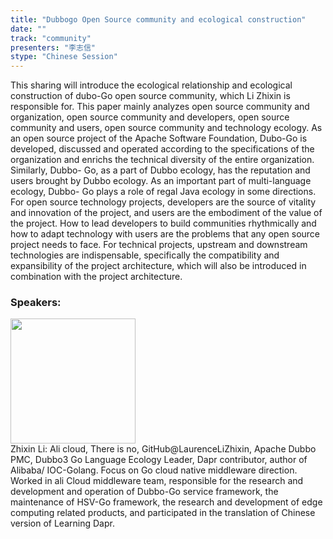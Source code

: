 ```yaml
---
title: "Dubbogo Open Source community and ecological construction"
date: "" 
track: "community"
presenters: "李志信"
stype: "Chinese Session"
---
```

This sharing will introduce the ecological relationship and ecological construction of dubo-Go open source community, which Li Zhixin is responsible for. This paper mainly analyzes open source community and organization, open source community and developers, open source community and users, open source community and technology ecology.
As an open source project of the Apache Software Foundation, Dubo-Go is developed, discussed and operated according to the specifications of the organization and enrichs the technical diversity of the entire organization. Similarly, Dubbo- Go, as a part of Dubbo ecology, has the reputation and users brought by Dubbo ecology. As an important part of multi-language ecology, Dubbo- Go plays a role of regal Java ecology in some directions. For open source technology projects, developers are the source of vitality and innovation of the project, and users are the embodiment of the value of the project. How to lead developers to build communities rhythmically and how to adapt technology with users are the problems that any open source project needs to face. For technical projects, upstream and downstream technologies are indispensable, specifically the compatibility and expansibility of the project architecture, which will also be introduced in combination with the project architecture.
 ### Speakers: 
 <img src="images/speaker/1086.png" width="200" /><br>Zhixin Li: Ali cloud, There is no, GitHub@LaurenceLiZhixin, Apache Dubbo PMC, Dubbo3 Go Language Ecology Leader, Dapr contributor, author of Alibaba/ IOC-Golang. Focus on Go cloud native middleware direction. Worked in ali Cloud middleware team, responsible for the research and development and operation of Dubbo-Go service framework, the maintenance of HSV-Go framework, the research and development of edge computing related products, and participated in the translation of Chinese version of Learning Dapr.

 